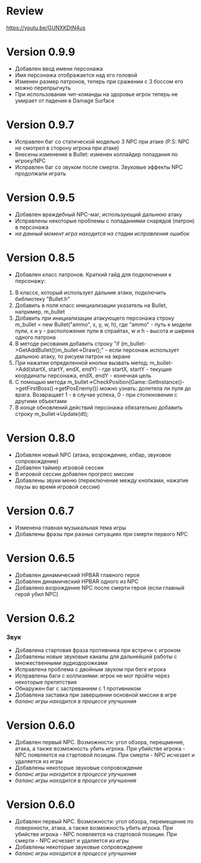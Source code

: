 # Review
https://youtu.be/GUNXKDtN4us
# Version 0.9.9
- Добавлен ввод имени персонажа
- Имя персонажа отображается над его головой
- Изменен размер патронов, теперь при сражении с 3 боссом его можно перепрыгнуть
- При использовании чит-команды на здоровье игрок теперь не умирает от падения в Damage Surface
# Version 0.9.7
- Исправлен баг со статической моделью 3 NPC при атаке (P.S: NPC не смотрел в сторону игрока при атаке)
- Внесены изменения в Bullet: изменен коллайдер попадания по игроку/NPC
- Исправлен баг со звуком после смерти. Звуковые эффекты NPC продолжали играть 
# Version 0.9.5
- Добавлен враждебный NPC-маг, использующий дальнюю атаку
- Исправлены некоторые проблемы с попаданиями снарядов (патрон) в персонажа
- *на данный момент игра находится на стадии исправления ошибок*
# Version 0.8.5
- Добавлен класс патронов. Краткий гайд для подключения к персонажу:
1) В классе, который использует дальние атаки, подключить библиотеку "Bullet.h"
2) Добавить в поля класс инициализации указатель на Bullet, например, m_bullet
3) Добавить при инициализации атакующего персонажа строку m_bullet = new Bullet("ammo", x, y, w, h), где "ammo" - путь к модели пули, x и y - расположение пули в спрайтах, w и h - высота и ширина одного патрона
4) В методе рисования добавить строку "if (m_bullet->GetAddBullet())m_bullet->Draw();" - если персонаж использует дальнюю атаку, то рисуем патрон на экране
5) При нажатии определенной кнопки вызвать метод: m_bullet->Add(startX, startY, endX, endY) - где startX, startY - текущие координаты персонажа, endX, endY - конечная цель
6) С помощью метода m_bullet->CheckPosition(Game::GetInstance()->getFirstBoss()->getPosEnemy()) можно узнать: долетела ли пуля до врага. Возвращает 1 - в случае успеха, 0 - при столкновении с другими объектами
7) В конце обновлений действий персонажа обязательно добавить строку m_bullet->Update(dt);
# Version 0.8.0
- Добавлен новый NPC (атака, возрождение, хпбар, звуковое сопровождение)
- Добавлен таймер игровой сессии
- В игровой сессии добавлен прогресс миссии
- Добавлены звуки меню (переключение между кнопками, нажатие паузы во время игровой сессии)
# Version 0.6.7
- Изменена главная музыкальная тема игры
- Добавлены фразы при разных ситуациях при смерти первого NPC
# Version 0.6.5
- Добавлен динамический HPBAR главного героя
- Добавлен динамический HPBAR одного из NPC
- Добавлено возрождение NPC после смерти героя (если главный герой убил NPC) 
# Version 0.6.2
### Звук
- Добавлена стартовая фраза противника при встречи с игроком
- Добавлены новые звуковые каналы для дальнейшей работы с множественными аудиодорожками
- Исправлена проблема с двойным звуком при беге игрока
- Исправлены баги с коллизиями: игрок не мог пройти через некоторые препятствия
- Обнаружен баг с застреванием с 1 противником
- Добавлена заставка при завершении основной миссии в игре
- *баланс игры находится в процессе улучшения*
# Version 0.6.0
- Добавлен первый NPC. Возможности: угол обзора, перещмение, атака, а также возможность убить игрока. При убийстве игрока - NPC появляется на стартовой позиции. При смерти - NPC исчезает и удаляется из игры
- Добавлены некоторые звуковые сопровождение
- *баланс игры находится в процессе улучшения*
- *баланс игры находится в процессе улучшения* 
# Version 0.6.0
- Добавлен первый NPC. Возможности: угол обзора, перемещение по поверхности, атака, а также возможность убить игрока. При убийстве игрока - NPC появляется на стартовой позиции. При смерти - NPC исчезает и удаляется из игры
- Добавлены некоторые звуковые сопровождение
- *баланс игры находится в процессе улучшения* 
